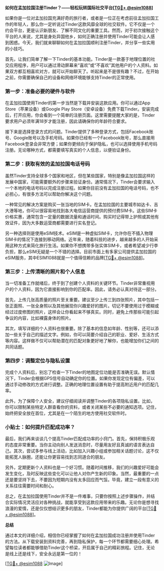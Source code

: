 **如何在孟加拉国注册Tinder？——轻松玩转国际社交平台[[TG💪+ @esim1088](https://t.me/s/esim1088)]**

如果你是一位对孟加拉国充满好奇的旅行者，或者是一位正在考虑前往孟加拉国工作的年轻人，那么你一定听说过Tinder这款风靡全球的社交软件。它不仅是一个约会平台，更是认识新朋友、了解不同文化的重要工具。然而，对于初次接触这个平台的人来说，尤其是身处异国他乡，如何正确注册并使用Tinder可能会让人感到困惑。今天，我们就来聊聊如何在孟加拉国顺利注册Tinder，并分享一些实用的小技巧。

首先，让我们简单了解一下Tinder的基本功能。Tinder是一款基于地理位置的社交应用程序，用户可以通过滑动屏幕来“喜欢”或“不喜欢”其他用户的个人资料。如果双方都互相喜欢对方，就可以开始聊天了。听起来是不是很有趣？不过，在开始之前，你需要确保自己的设备和网络环境能够支持Tinder的正常使用。

### 第一步：准备必要的硬件与软件

在孟加拉国使用Tinder的第一步当然是下载并安装这款应用。你可以通过App Store（苹果设备）或Google Play Store（安卓设备）免费下载Tinder。安装完成后，打开应用，你会看到一个简单的注册页面。这里需要提醒大家的是，Tinder要求用户必须年满18岁才能注册，因此请确保你的年龄符合要求。

接下来是选择登录方式的问题。Tinder提供了多种登录方式，包括Facebook账号、Google账号以及手机号码。如果你已经有一个Facebook账号，那么直接用Facebook登录会非常方便；如果你更倾向于保护隐私，也可以选择使用手机号码注册。无论哪种方式，都需要填写真实的个人信息，以便验证身份。

### 第二步：获取有效的孟加拉国电话号码

虽然Tinder支持全球多个国家和地区，但在某些国家，特别是像孟加拉国这样的发展中国家，可能需要额外的步骤来验证身份。通常情况下，Tinder会要求输入一个本地的电话号码以完成注册过程。如果你目前没有孟加拉国的电话号码，也不必担心，有很多方法可以帮助你解决这个问题。

一种常见的解决方案是购买一张当地的SIM卡。在孟加拉国的主要城市如达卡、吉大港等地，你可以很容易地找到各大电信运营商提供的预付费SIM卡。这些SIM卡价格实惠，通常包含一定量的数据流量和通话时间。购买时记得带上护照或其他有效证件，因为大多数运营商都需要进行实名登记。

另一种选择则是使用eSIM技术。eSIM是一种虚拟SIM卡，允许你在不插入物理SIM卡的情况下连接到移动网络。近年来，随着科技的进步，越来越多的人开始采用这种方式来简化旅行生活。如果你不想携带多张实体SIM卡，或者希望减少行李负担，那么eSIM无疑是一个不错的选择。目前市面上有多家公司提供孟加拉国的eSIM服务，其中ESIM1088就是一个值得信赖的品牌[[TG💪+ @esim1088](https://t.me/s/esim1088)]。

### 第三步：上传清晰的照片和个人信息

当一切准备工作就绪后，终于到了创建个人资料的关键环节。Tinder非常重视用户的个人资料，因为它直接影响到你的匹配率。因此，请务必认真对待这一部分。

首先，上传几张高质量的照片至关重要。建议至少上传三到四张照片，其中包括一张正面照、一张全身照以及其他展现你兴趣爱好的图片。切记不要使用过于模糊或经过过度修图的照片，这样会让你看起来不够真实。同时，避免上传那些可能引起争议的内容，比如裸露身体的照片。

其次，填写详细的个人资料也很重要。除了基本的信息如年龄、性别等，还可以添加一些关于自己的描述文字。例如，你可以简要介绍自己的职业、爱好、生活方式等内容。这样做不仅可以帮助潜在的匹配对象更好地了解你，也能增加你们之间的共同话题。

### 第四步：调整定位与隐私设置

完成个人资料后，别忘了检查一下Tinder的地图定位功能是否准确无误。默认情况下，Tinder会根据GPS信号自动确定你的位置。如果你发现定位有偏差，可以通过手动修改的方式进行调整。正确的地理位置设置有助于提高附近用户的匹配几率。

此外，为了保障个人安全，建议仔细阅读并调整Tinder的各项隐私设置。比如，你可以限制某些特定人群查看你的资料，或者关闭某些不必要的通知选项。记住，始终把安全放在首位，尤其是在一个陌生的地方使用社交软件时。

### 小贴士：如何提升匹配成功率？

最后，我们再来谈谈几个提高Tinder匹配成功率的小窍门。首先，保持积极乐观的态度非常重要。当你主动向别人发送消息时，尽量用友好且真诚的语言表达自己。其次，尝试多参与线上活动，比如加入兴趣小组或参加相关话题讨论，这不仅能拓宽人脉圈，还能让你更容易找到志同道合的朋友。

另外，定期更新个人资料也是一个好习惯。随着时间推移，我们的兴趣爱好可能会发生变化，及时反映这些变化可以让他人对你产生新的印象。当然，最重要的一点还是要坚持下去，不要因为短期内没有太多回应而气馁。毕竟，建立一段有意义的关系往往需要时间和耐心。

总之，在孟加拉国使用Tinder并不是一件难事，只要你按照上述步骤操作，并结合实际情况灵活应对各种挑战，就能享受到这款应用带来的乐趣。无论你是想寻找浪漫的爱情，还是仅仅想结识更多的朋友，Tinder都能为你提供广阔的平台[[TG💪+ @esim1088](https://t.me/s/esim1088)]。

**总结**

通过本文的详细介绍，相信你已经掌握了如何在孟加拉国成功注册并使用Tinder的方法。从下载安装到资料完善，再到隐私保护，每一个环节都需要细心处理。希望每位读者都能够借助Tinder这个桥梁，开启属于自己的精彩旅程。记住，无论是线上还是线下，安全永远是第一位的！

[[TG💪+ @esim1088](https://t.me/s/esim1088) ![Image](https://i.postimg.cc/4NQfJmqS/Snipaste-2025-05-13-00-14-12.png)]